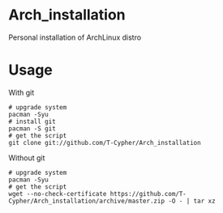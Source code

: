 Arch_installation
=================

Personal installation of ArchLinux distro

Usage
=====

With git
    
    # upgrade system
    pacman -Syu
    # install git
    pacman -S git
    # get the script
    git clone git://github.com/T-Cypher/Arch_installation

Without git

    # upgrade system
    pacman -Syu
    # get the script
    wget --no-check-certificate https://github.com/T-Cypher/Arch_installation/archive/master.zip -O - | tar xz
